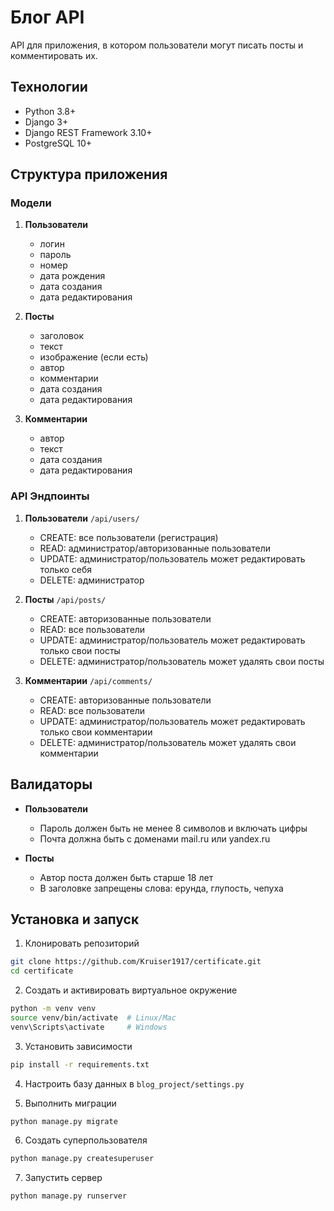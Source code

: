 # Блог API

API для приложения, в котором пользователи могут писать посты и комментировать их.

## Технологии

- Python 3.8+
- Django 3+
- Django REST Framework 3.10+
- PostgreSQL 10+

## Структура приложения

### Модели

1. **Пользователи**
   - логин
   - пароль
   - номер
   - дата рождения
   - дата создания
   - дата редактирования

2. **Посты**
   - заголовок
   - текст
   - изображение (если есть)
   - автор
   - комментарии
   - дата создания
   - дата редактирования

3. **Комментарии**
   - автор
   - текст
   - дата создания
   - дата редактирования

### API Эндпоинты

1. **Пользователи** `/api/users/`
   - CREATE: все пользователи (регистрация)
   - READ: администратор/авторизованные пользователи
   - UPDATE: администратор/пользователь может редактировать только себя
   - DELETE: администратор

2. **Посты** `/api/posts/`
   - CREATE: авторизованные пользователи
   - READ: все пользователи
   - UPDATE: администратор/пользователь может редактировать только свои посты
   - DELETE: администратор/пользователь может удалять свои посты

3. **Комментарии** `/api/comments/`
   - CREATE: авторизованные пользователи
   - READ: все пользователи
   - UPDATE: администратор/пользователь может редактировать только свои комментарии
   - DELETE: администратор/пользователь может удалять свои комментарии

## Валидаторы

- **Пользователи**
  - Пароль должен быть не менее 8 символов и включать цифры
  - Почта должна быть с доменами mail.ru или yandex.ru

- **Посты**
  - Автор поста должен быть старше 18 лет
  - В заголовке запрещены слова: ерунда, глупость, чепуха

## Установка и запуск

1. Клонировать репозиторий
```bash
git clone https://github.com/Kruiser1917/certificate.git
cd certificate
```

2. Создать и активировать виртуальное окружение
```bash
python -m venv venv
source venv/bin/activate  # Linux/Mac
venv\Scripts\activate     # Windows
```

3. Установить зависимости
```bash
pip install -r requirements.txt
```

4. Настроить базу данных в `blog_project/settings.py`

5. Выполнить миграции
```bash
python manage.py migrate
```

6. Создать суперпользователя
```bash
python manage.py createsuperuser
```

7. Запустить сервер
```bash
python manage.py runserver
``` 